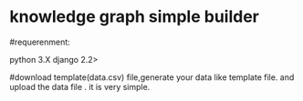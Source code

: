 # knowledge graph simple builder
#requerenment:

python 3.X
django 2.2>

#download template(data.csv) file,generate your data like template file. and upload the data file .
it is very simple.

